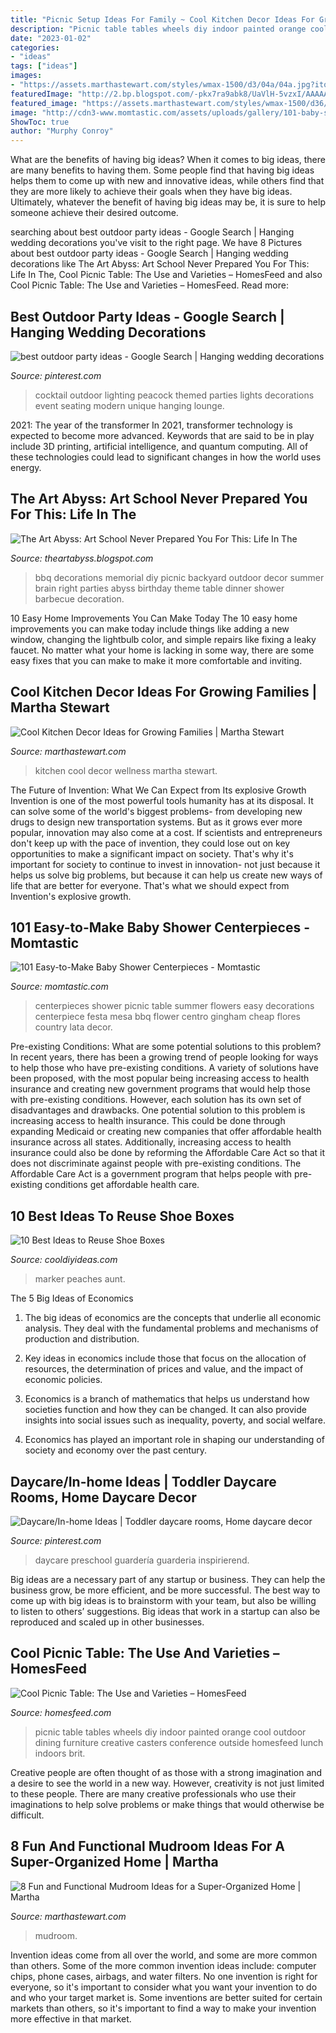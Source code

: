```yaml
---
title: "Picnic Setup Ideas For Family ~ Cool Kitchen Decor Ideas For Growing Families"
description: "Picnic table tables wheels diy indoor painted orange cool outdoor dining furniture creative casters conference outside homesfeed lunch indoors brit"
date: "2023-01-02"
categories:
- "ideas"
tags: ["ideas"]
images:
- "https://assets.marthastewart.com/styles/wmax-1500/d3/04a/04a.jpg?itok=6aFt4FVM"
featuredImage: "http://2.bp.blogspot.com/-pkx7ra9abk8/UaVlH-5vzxI/AAAAAAAAHqQ/RZNOyM7iumE/s1600/DIY+Vintage+Memorial+Day+BBQ+Decorations+10.png"
featured_image: "https://assets.marthastewart.com/styles/wmax-1500/d36/chalkboard-design-mudroom-ideas-0816/chalkboard-design-mudroom-ideas-0816_0.jpg?itok=KvMRCQI2"
image: "http://cdn3-www.momtastic.com/assets/uploads/gallery/101-baby-shower-centerpieces/baby-92.jpg"
ShowToc: true
author: "Murphy Conroy"
---
```



What are the benefits of having big ideas?
When it comes to big ideas, there are many benefits to having them. Some people find that having big ideas helps them to come up with new and innovative ideas, while others find that they are more likely to achieve their goals when they have big ideas. Ultimately, whatever the benefit of having big ideas may be, it is sure to help someone achieve their desired outcome.

	

		
searching about best outdoor party ideas - Google Search | Hanging wedding decorations you've visit to the right page. We have 8 Pictures about best outdoor party ideas - Google Search | Hanging wedding decorations like The Art Abyss: Art School Never Prepared You For This: Life In The, Cool Picnic Table: The Use and Varieties – HomesFeed and also Cool Picnic Table: The Use and Varieties – HomesFeed. Read more:
		
    
## Best Outdoor Party Ideas - Google Search | Hanging Wedding Decorations

<img loading=lazy src="https://i.pinimg.com/736x/61/8c/18/618c1851e066640c7e2b4820d20eef43--best-outdoor-lighting-party-lighting.jpg" onerror="this.onerror=null;this.src='https://tse3.mm.bing.net/th?id=OIP.SeQ52QcjGrjDiD42vwfYGwHaG2&amp;pid=15.1';" alt="best outdoor party ideas - Google Search | Hanging wedding decorations">

_Source: pinterest.com_

>cocktail outdoor lighting peacock themed parties lights decorations event seating modern unique hanging lounge. 

	

2021: The year of the transformer
In 2021, transformer technology is expected to become more advanced. Keywords that are said to be in play include 3D printing, artificial intelligence, and quantum computing. All of these technologies could lead to significant changes in how the world uses energy.

    
## The Art Abyss: Art School Never Prepared You For This: Life In The

<img loading=lazy src="http://2.bp.blogspot.com/-pkx7ra9abk8/UaVlH-5vzxI/AAAAAAAAHqQ/RZNOyM7iumE/s1600/DIY+Vintage+Memorial+Day+BBQ+Decorations+10.png" onerror="this.onerror=null;this.src='https://tse1.mm.bing.net/th?id=OIP.yJC8uMtJhgAw61cI3O5iaQHaOl&amp;pid=15.1';" alt="The Art Abyss: Art School Never Prepared You For This: Life In The">

_Source: theartabyss.blogspot.com_

>bbq decorations memorial diy picnic backyard outdoor decor summer brain right parties abyss birthday theme table dinner shower barbecue decoration. 

	

10 Easy Home Improvements You Can Make Today
The 10 easy home improvements you can make today include things like adding a new window, changing the lightbulb color, and simple repairs like fixing a leaky faucet. No matter what your home is lacking in some way, there are some easy fixes that you can make to make it more comfortable and inviting.

    
## Cool Kitchen Decor Ideas For Growing Families | Martha Stewart

<img loading=lazy src="https://assets.marthastewart.com/styles/wmax-1500/d3/04a/04a.jpg?itok=6aFt4FVM" onerror="this.onerror=null;this.src='https://tse4.mm.bing.net/th?id=OIP.C1v78M_hWymE7mCh3x4aNQHaKh&amp;pid=15.1';" alt="Cool Kitchen Decor Ideas for Growing Families | Martha Stewart">

_Source: marthastewart.com_

>kitchen cool decor wellness martha stewart. 

	

The Future of Invention: What We Can Expect from Its explosive Growth
Invention is one of the most powerful tools humanity has at its disposal. It can solve some of the world's biggest problems- from developing new drugs to design new transportation systems. But as it grows ever more popular, innovation may also come at a cost. If scientists and entrepreneurs don't keep up with the pace of invention, they could lose out on key opportunities to make a significant impact on society.
That's why it's important for society to continue to invest in innovation- not just because it helps us solve big problems, but because it can help us create new ways of life that are better for everyone. That's what we should expect from Invention's explosive growth.

    
## 101 Easy-to-Make Baby Shower Centerpieces - Momtastic

<img loading=lazy src="http://cdn3-www.momtastic.com/assets/uploads/gallery/101-baby-shower-centerpieces/baby-92.jpg" onerror="this.onerror=null;this.src='https://tse4.mm.bing.net/th?id=OIP.us3Rbno_dn01OX8rqkn9pAHaLH&amp;pid=15.1';" alt="101 Easy-to-Make Baby Shower Centerpieces - Momtastic">

_Source: momtastic.com_

>centerpieces shower picnic table summer flowers easy decorations centerpiece festa mesa bbq flower centro gingham cheap flores country lata decor. 

	

Pre-existing Conditions: What are some potential solutions to this problem?
In recent years, there has been a growing trend of people looking for ways to help those who have pre-existing conditions. A variety of solutions have been proposed, with the most popular being increasing access to health insurance and creating new government programs that would help those with pre-existing conditions. However, each solution has its own set of disadvantages and drawbacks. One potential solution to this problem is increasing access to health insurance. This could be done through expanding Medicaid or creating new companies that offer affordable health insurance across all states. Additionally, increasing access to health insurance could also be done by reforming the Affordable Care Act so that it does not discriminate against people with pre-existing conditions. The Affordable Care Act is a government program that helps people with pre-existing conditions get affordable health care.

    
## 10 Best Ideas To Reuse Shoe Boxes

<img loading=lazy src="http://cooldiyideas.com/wp-content/uploads/2018/01/Marker-Caddy-634x1024.jpg" onerror="this.onerror=null;this.src='https://tse1.mm.bing.net/th?id=OIP.8qHNuaShGOWU7Tt9DtRgNQHaL9&amp;pid=15.1';" alt="10 Best Ideas to Reuse Shoe Boxes">

_Source: cooldiyideas.com_

>marker peaches aunt. 

	

The 5 Big Ideas of Economics
1. The big ideas of economics are the concepts that underlie all economic analysis. They deal with the fundamental problems and mechanisms of production and distribution.
2. Key ideas in economics include those that focus on the allocation of resources, the determination of prices and value, and the impact of economic policies.

3. Economics is a branch of mathematics that helps us understand how societies function and how they can be changed. It can also provide insights into social issues such as inequality, poverty, and social welfare.

4. Economics has played an important role in shaping our understanding of society and economy over the past century.

    
## Daycare/In-home Ideas | Toddler Daycare Rooms, Home Daycare Decor

<img loading=lazy src="https://i.pinimg.com/736x/53/a5/17/53a51744403a6ab8ea90a8b259f13449.jpg" onerror="this.onerror=null;this.src='https://tse3.mm.bing.net/th?id=OIP.CRPBCk4_vDFLoHx-nsD5YAHaJ3&amp;pid=15.1';" alt="Daycare/In-home Ideas | Toddler daycare rooms, Home daycare decor">

_Source: pinterest.com_

>daycare preschool guardería guarderia inspirierend. 

	

Big ideas are a necessary part of any startup or business. They can help the business grow, be more efficient, and be more successful. The best way to come up with big ideas is to brainstorm with your team, but also be willing to listen to others’ suggestions. Big ideas that work in a startup can also be reproduced and scaled up in other businesses.

    
## Cool Picnic Table: The Use And Varieties – HomesFeed

<img loading=lazy src="https://homesfeed.com/wp-content/uploads/2015/05/simple-orange-color-wood-picnic-table-with-wheels.jpeg" onerror="this.onerror=null;this.src='https://tse2.mm.bing.net/th?id=OIP.9GpUZ6sYMmEl68MDXbkEhAHaJ6&amp;pid=15.1';" alt="Cool Picnic Table: The Use and Varieties – HomesFeed">

_Source: homesfeed.com_

>picnic table tables wheels diy indoor painted orange cool outdoor dining furniture creative casters conference outside homesfeed lunch indoors brit. 

	

Creative people are often thought of as those with a strong imagination and a desire to see the world in a new way. However, creativity is not just limited to these people. There are many creative professionals who use their imaginations to help solve problems or make things that would otherwise be difficult.

    
## 8 Fun And Functional Mudroom Ideas For A Super-Organized Home | Martha

<img loading=lazy src="https://assets.marthastewart.com/styles/wmax-1500/d36/chalkboard-design-mudroom-ideas-0816/chalkboard-design-mudroom-ideas-0816_0.jpg?itok=KvMRCQI2" onerror="this.onerror=null;this.src='https://tse4.mm.bing.net/th?id=OIP.I1w3dNJU_OZCoZeqGoAe2wHaKh&amp;pid=15.1';" alt="8 Fun and Functional Mudroom Ideas for a Super-Organized Home | Martha">

_Source: marthastewart.com_

>mudroom. 

	

Invention ideas come from all over the world, and some are more common than others. Some of the more common invention ideas include: computer chips, phone cases, airbags, and water filters. No one invention is right for everyone, so it's important to consider what you want your invention to do and who your target market is. Some inventions are better suited for certain markets than others, so it's important to find a way to make your invention more effective in that market.


